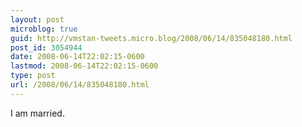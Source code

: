 ```yaml
---
layout: post
microblog: true
guid: http://vmstan-tweets.micro.blog/2008/06/14/835048180.html
post_id: 3054944
date: 2008-06-14T22:02:15-0600
lastmod: 2008-06-14T22:02:15-0600
type: post
url: /2008/06/14/835048180.html
---
```

I am married.
